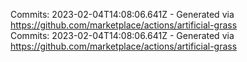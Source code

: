 Commits: 2023-02-04T14:08:06.641Z - Generated via https://github.com/marketplace/actions/artificial-grass
<br>
Commits: 2023-02-04T14:08:06.641Z - Generated via https://github.com/marketplace/actions/artificial-grass
<br>
